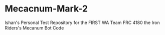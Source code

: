 # Mecacnum-Mark-2
Ishan's Personal Test Repository for the FIRST WA Team FRC 4180 the Iron Riders's Mecanum Bot Code
